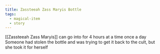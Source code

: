 ```yaml
---
title: Zassteeah Zass Maryis Bottle
tags:
  - magical-item
  - story
---
```

[[Zassteeah Zass Maryis]] can go into for 4 hours at a time once a day
Someone had stolen the bottle and was trying to get it back to the cult, but she took it for herself